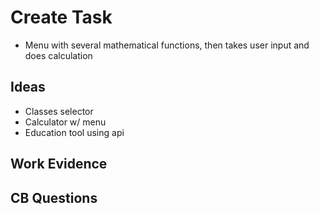# Create Task
- Menu with several mathematical functions, then takes user input and does calculation

## Ideas

- Classes selector
- Calculator w/ menu
- Education tool using api

## Work Evidence

## CB Questions
